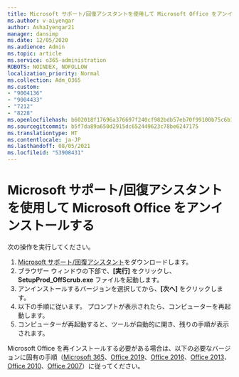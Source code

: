 ```yaml
---
title: Microsoft サポート/回復アシスタントを使用して Microsoft Office をアンインストールする
ms.author: v-aiyengar
author: AshaIyengar21
manager: dansimp
ms.date: 12/05/2020
ms.audience: Admin
ms.topic: article
ms.service: o365-administration
ROBOTS: NOINDEX, NOFOLLOW
localization_priority: Normal
ms.collection: Adm_O365
ms.custom:
- "9004136"
- "9004433"
- "7212"
- "8228"
ms.openlocfilehash: b602018f17696a376697f240cf982bdb57eb70f99100b75c6b15867ee135bb5d
ms.sourcegitcommit: b5f7da89a650d2915dc652449623c78be6247175
ms.translationtype: HT
ms.contentlocale: ja-JP
ms.lasthandoff: 08/05/2021
ms.locfileid: "53908431"
---
```

# <a name="use-microsoft-support-and-recovery-assistant-to-uninstall-microsoft-office"></a>Microsoft サポート/回復アシスタントを使用して Microsoft Office をアンインストールする

次の操作を実行してください。

1. [Microsoft サポート/回復アシスタント](https://go.microsoft.com/fwlink/?linkid=2139122)をダウンロードします。
1. ブラウザー ウィンドウの下部で、**[実行]** をクリックし、**SetupProd_OffScrub.exe** ファイルを起動します。
1. アンインストールするバージョンを選択してから、**[次へ]** をクリックします。
1. 以下の手順に従います。 プロンプトが表示されたら、コンピューターを再起動します。
1. コンピューターが再起動すると、ツールが自動的に開き、残りの手順が表示されます。

Microsoft Office を再インストールする必要がある場合は、以下の必要なバージョンに固有の手順（[Microsoft 365](https://go.microsoft.com/fwlink/?linkid=2138843)、[Office 2019](https://go.microsoft.com/fwlink/?linkid=2138843)、[Office 2016](https://go.microsoft.com/fwlink/?linkid=2138919)、[Office 2013](https://go.microsoft.com/fwlink/?linkid=2138919)、[Office 2010](https://go.microsoft.com/fwlink/?linkid=2139237)、[Office 2007](https://go.microsoft.com/fwlink/?linkid=2138644)）に従ってください。